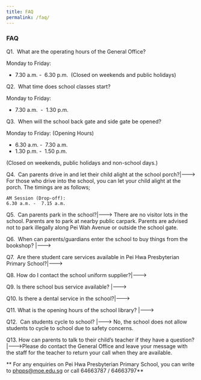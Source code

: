 ```yaml
---
title: FAQ
permalink: /faq/
---
```

### **FAQ**

Q1.  What are the operating hours of the General Office?

Monday to Friday: 
* 7.30 a.m. -  6.30 p.m. 
(Closed on weekends and public holidays)

  
Q2.  What time does school classes start?

Monday to Friday: 
*   7.30 a.m.  -  1.30 p.m.  
    

      
Q3.  When will the school back gate and side gate be opened?

Monday to Friday: (Opening Hours)
*   6.30 a.m. -  7.30 a.m.
*   1.30 p.m. -  1.50 p.m.

(Closed on weekends, public holidays and non-school days.)

  

Q4.  Can parents drive in and let their child alight at the school porch?|---> For those who drive into the school, you can let your child alight at the porch.  The timings are as follows; 
	
	AM Session (Drop-off):
	6.30 a.m. -  7.15 a.m.
    
   
  
Q5.  Can parents park in the school?|---> There are no visitor lots in the school. Parents are to park at nearby public carpark.
Parents are advised not to park illegally along Pei Wah Avenue or outside the school gate.

  

Q6.  When can parents/guardians enter the school to buy things from the bookshop? |---> 


Q7.  Are there student care services available in Pei Hwa Presbyterian Primary School?|---> 

 

Q8. How do I contact the school uniform supplier?|---> 

  

Q9. Is there school bus service available? |---> 

 

Q10. Is there a dental service in the school?|---> 

  

Q11. What is the opening hours of the school library? |---> 

 

Q12.  Can students cycle to school? |---> No, the school does not allow students to cycle to school due to safety concerns.

  

Q13. How can parents to talk to their child’s teacher if they have a question?  |--->Please do contact the General Office and leave your message with the staff for the teacher to return your call when they are available.


**
For any enquiries on Pei Hwa Presbyterian Primary School, you can write to [phpps@moe.edu.sg](mailto:phpps@moe.edu.sg) or call 64663787 / 64663797**


